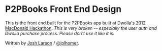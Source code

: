 P2PBooks Front End Design
======================

This is the front end built for the P2PBooks app built at [Dwolla's 2012 MacDonald Hackathon](http://oldmacdonaldhackday.com/). *This is very broken -- especially the user auth and Dwolla purchase process. Please don't use it like it is.*

Written by [Josh Larson](http://jplhomer.org) / [@jplhomer](http://twitter.com/jplhomer).